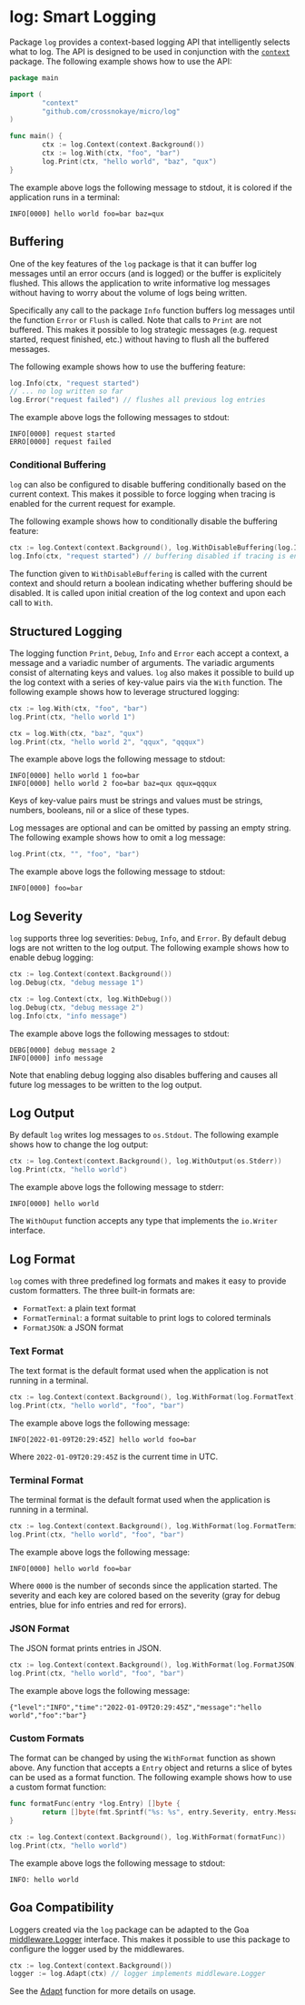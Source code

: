 # log: Smart Logging

Package `log` provides a context-based logging API that intelligently selects
what to log. The API is designed to be used in conjunction with the
[`context`](https://golang.org/pkg/context/) package. The following example
shows how to use the API:

```go
package main

import (
        "context"
        "github.com/crossnokaye/micro/log"
)       

func main() {
        ctx := log.Context(context.Background())
        ctx := log.With(ctx, "foo", "bar")
        log.Print(ctx, "hello world", "baz", "qux")
}
```

The example above logs the following message to stdout, it is colored if the
application runs in a terminal:

```
INFO[0000] hello world foo=bar baz=qux
```

## Buffering

One of the key features of the `log` package is that it can buffer log messages
until an error occurs (and is logged) or the buffer is explicitely flushed. This
allows the application to write informative log messages without having to worry
about the volume of logs being written.

Specifically any call to the package `Info` function buffers log messages until
the function `Error` or `Flush` is called. Note that calls to `Print` are not
buffered. This makes it possible to log strategic messages (e.g. request
started, request finished, etc.) without having to flush all the buffered
messages.

The following example shows how to use the buffering feature:

```go
log.Info(ctx, "request started")
// ... no log written so far
log.Error("request failed") // flushes all previous log entries
```

The example above logs the following messages to stdout:

```
INFO[0000] request started
ERRO[0000] request failed
```

### Conditional Buffering

`log` can also be configured to disable buffering conditionally based on the
current context. This makes it possible to force logging when tracing is enabled
for the current request for example.

The following example shows how to conditionally disable the buffering feature:

```go
ctx := log.Context(context.Background(), log.WithDisableBuffering(log.IsTracing))
log.Info(ctx, "request started") // buffering disabled if tracing is enabled
```

The function given to `WithDisableBuffering` is called with the current context
and should return a boolean indicating whether buffering should be disabled. It
is called upon initial creation of the log context and upon each call to `With`.

## Structured Logging

The logging function `Print`, `Debug`, `Info` and `Error` each accept a context,
a message and a variadic number of arguments. The variadic arguments consist of
alternating keys and values. `log` also makes it possible to build up the log
context with a series of key-value pairs via the `With` function. The following
example shows how to leverage structured logging:

```go
ctx := log.With(ctx, "foo", "bar")
log.Print(ctx, "hello world 1")

ctx = log.With(ctx, "baz", "qux")
log.Print(ctx, "hello world 2", "qqux", "qqqux")
```

The example above logs the following message to stdout:

```
INFO[0000] hello world 1 foo=bar
INFO[0000] hello world 2 foo=bar baz=qux qqux=qqqux
```

Keys of key-value pairs must be strings and values must be strings, numbers,
booleans, nil or a slice of these types.

Log messages are optional and can be omitted by passing an empty string. The
following example shows how to omit a log message:

```go
log.Print(ctx, "", "foo", "bar")
```

The example above logs the following message to stdout:

```
INFO[0000] foo=bar
```

## Log Severity

`log` supports three log severities: `Debug`, `Info`, and `Error`. By default
debug logs are not written to the log output. The following example shows how to
enable debug logging:

```go
ctx := log.Context(context.Background())
log.Debug(ctx, "debug message 1")

ctx := log.Context(ctx, log.WithDebug())
log.Debug(ctx, "debug message 2")
log.Info(ctx, "info message")
```

The example above logs the following messages to stdout:

```
DEBG[0000] debug message 2
INFO[0000] info message
```

Note that enabling debug logging also disables buffering and causes all future
log messages to be written to the log output.

## Log Output

By default `log` writes log messages to `os.Stdout`. The following example shows
how to change the log output:

```go
ctx := log.Context(context.Background(), log.WithOutput(os.Stderr))
log.Print(ctx, "hello world")
```

The example above logs the following message to stderr:

```
INFO[0000] hello world
```

The `WithOuput` function accepts any type that implements the `io.Writer`
interface.

## Log Format

`log` comes with three predefined log formats and makes it easy to provide
custom formatters. The three built-in formats are:
* `FormatText`: a plain text format
* `FormatTerminal`: a format suitable to print logs to colored terminals
* `FormatJSON`: a JSON format

### Text Format

The text format is the default format used when the application is not running
in a terminal.

```go
ctx := log.Context(context.Background(), log.WithFormat(log.FormatText))
log.Print(ctx, "hello world", "foo", "bar")
```

The example above logs the following message:

```
INFO[2022-01-09T20:29:45Z] hello world foo=bar
```

Where `2022-01-09T20:29:45Z` is the current time in UTC.

### Terminal Format

The terminal format is the default format used when the application is running
in a terminal.

```go
ctx := log.Context(context.Background(), log.WithFormat(log.FormatTerminal))
log.Print(ctx, "hello world", "foo", "bar")
```

The example above logs the following message:

```
INFO[0000] hello world foo=bar
```

Where `0000` is the number of seconds since the application started. The
severity and each key are colored based on the severity (gray for debug entries,
blue for info entries and red for errors).

### JSON Format

The JSON format prints entries in JSON.

```go
ctx := log.Context(context.Background(), log.WithFormat(log.FormatJSON))
log.Print(ctx, "hello world", "foo", "bar")
```

The example above logs the following message:

```
{"level":"INFO","time":"2022-01-09T20:29:45Z","message":"hello world","foo":"bar"}
```

### Custom Formats

The format can be changed by using the `WithFormat` function as shown above.
Any function that accepts a `Entry` object and returns a slice of bytes can be
used as a format function. The following example shows how to use a custom
format function:

```go
func formatFunc(entry *log.Entry) []byte {
        return []byte(fmt.Sprintf("%s: %s", entry.Severity, entry.Message))
}

ctx := log.Context(context.Background(), log.WithFormat(formatFunc))
log.Print(ctx, "hello world")
```

The example above logs the following message to stdout:

```
INFO: hello world
```

## Goa Compatibility

Loggers created via the `log` package can be adapted to the Goa
[middleware.Logger](https://pkg.go.dev/goa.design/goa/v3/middleware#Logger)
interface. This makes it possible to use this package to configure the logger
used by the middlewares.

```go
ctx := log.Context(context.Background())
logger := log.Adapt(ctx) // logger implements middleware.Logger
```

See the [Adapt](adapt.go) function for more details on usage.